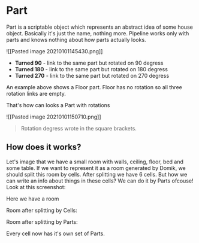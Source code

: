 # **Part**

Part is a scriptable object which represents an abstract idea of some house object.
Basically it's just the name, nothing more.
Pipeline works only with parts and knows nothing about how parts actually looks. 

![[Pasted image 20210101145430.png]]

- **Turned 90** - link to the same part but rotated on 90 degress
- **Turned 180** - link to the same part but rotated on 180 degress
- **Turned 270** - link to the same part but rotated on 270 degress

An example above shows a Floor part. Floor has no rotation so all three rotation links are empty. 

That's how can looks a Part with rotations

![[Pasted image 20210101150710.png]]



> Rotation degress wrote in the square brackets.

## How does it works?

Let's image that we have a small room with walls, ceiling, floor, bed and some table. If we want to represent it as a room generated by Domik, we should split this room by cells.
After splitting we have 6 cells. But how we can write an info about things in these cells?
We can do it by Parts ofcouse!
Look at this screenshot:

Here we have a room

Room after splitting by Cells:

Room after splitting by Parts:

Every cell now has it's own set of Parts. 